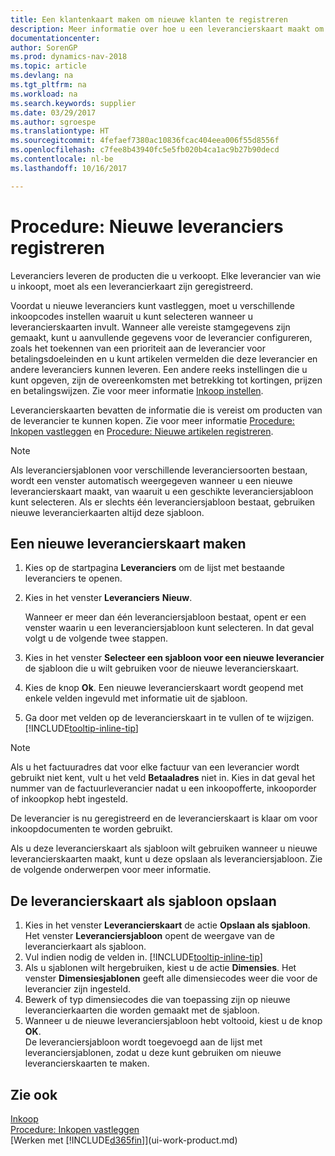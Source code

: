```yaml
---
title: Een klantenkaart maken om nieuwe klanten te registreren
description: Meer informatie over hoe u een leverancierskaart maakt om een nieuwe leverancier te registreren.
documentationcenter: 
author: SorenGP
ms.prod: dynamics-nav-2018
ms.topic: article
ms.devlang: na
ms.tgt_pltfrm: na
ms.workload: na
ms.search.keywords: supplier
ms.date: 03/29/2017
ms.author: sgroespe
ms.translationtype: HT
ms.sourcegitcommit: 4fefaef7380ac10836fcac404eea006f55d8556f
ms.openlocfilehash: c7fee8b43940fc5e5fb020b4ca1ac9b27b90decd
ms.contentlocale: nl-be
ms.lasthandoff: 10/16/2017

---
```

# <a name="how-to-register-new-vendors"></a>Procedure: Nieuwe leveranciers registreren
Leveranciers leveren de producten die u verkoopt. Elke leverancier van wie u inkoopt, moet als een leverancierkaart zijn geregistreerd.

Voordat u nieuwe leveranciers kunt vastleggen, moet u verschillende inkoopcodes instellen waaruit u kunt selecteren wanneer u leverancierskaarten invult. Wanneer alle vereiste stamgegevens zijn gemaakt, kunt u aanvullende gegevens voor de leverancier configureren, zoals het toekennen van een prioriteit aan de leverancier voor betalingsdoeleinden en u kunt artikelen vermelden die deze leverancier en andere leveranciers kunnen leveren. Een andere reeks instellingen die u kunt opgeven, zijn de overeenkomsten met betrekking tot kortingen, prijzen en betalingswijzen. Zie voor meer informatie [Inkoop instellen](purchasing-setup-purchasing.md).

Leverancierskaarten bevatten de informatie die is vereist om producten van de leverancier te kunnen kopen. Zie voor meer informatie [Procedure: Inkopen vastleggen](purchasing-how-record-purchases.md) en [Procedure: Nieuwe artikelen registreren](inventory-how-register-new-items.md).

> [!NOTE]  
>   Als leveranciersjablonen voor verschillende leveranciersoorten bestaan, wordt een venster automatisch weergegeven wanneer u een nieuwe leverancierskaart maakt, van waaruit u een geschikte leveranciersjabloon kunt selecteren. Als er slechts één leveranciersjabloon bestaat, gebruiken nieuwe leverancierkaarten altijd deze sjabloon.

## <a name="to-create-a-new-vendor-card"></a>Een nieuwe leverancierskaart maken
1. Kies op de startpagina **Leveranciers** om de lijst met bestaande leveranciers te openen.  
2. Kies in het venster **Leveranciers** **Nieuw**.

    Wanneer er meer dan één leveranciersjabloon bestaat, opent er een venster waarin u een leveranciersjabloon kunt selecteren. In dat geval volgt u de volgende twee stappen.
3. Kies in het venster **Selecteer een sjabloon voor een nieuwe leverancier** de sjabloon die u wilt gebruiken voor de nieuwe leverancierskaart.
4. Kies de knop **Ok**. Een nieuwe leverancierskaart wordt geopend met enkele velden ingevuld met informatie uit de sjabloon.
5. Ga door met velden op de leverancierskaart in te vullen of te wijzigen. [!INCLUDE[tooltip-inline-tip](includes/tooltip-inline-tip_md.md)]

> [!NOTE]  
>   Als u het factuuradres dat voor elke factuur van een leverancier wordt gebruikt niet kent, vult u het veld **Betaaladres** niet in. Kies in dat geval het nummer van de factuurleverancier nadat u een inkoopofferte, inkooporder of inkoopkop hebt ingesteld.

De leverancier is nu geregistreerd en de leverancierskaart is klaar om voor inkoopdocumenten te worden gebruikt.

Als u deze leverancierskaart als sjabloon wilt gebruiken wanneer u nieuwe leverancierskaarten maakt, kunt u deze opslaan als leveranciersjabloon. Zie de volgende onderwerpen voor meer informatie.

## <a name="to-save-the-vendor-card-as-a-template"></a>De leverancierskaart als sjabloon opslaan
1. Kies in het venster **Leverancierskaart** de actie **Opslaan als sjabloon**. Het venster **Leveranciersjabloon** opent de weergave van de leverancierkaart als sjabloon.
2. Vul indien nodig de velden in. [!INCLUDE[tooltip-inline-tip](includes/tooltip-inline-tip_md.md)]
3. Als u sjablonen wilt hergebruiken, kiest u de actie **Dimensies**. Het venster **Dimensiesjablonen** geeft alle dimensiecodes weer die voor de leverancier zijn ingesteld.
4. Bewerk of typ dimensiecodes die van toepassing zijn op nieuwe leverancierkaarten die worden gemaakt met de sjabloon.
5. Wanneer u de nieuwe leveranciersjabloon hebt voltooid, kiest u de knop **OK**.  
   De leveranciersjabloon wordt toegevoegd aan de lijst met leveranciersjablonen, zodat u deze kunt gebruiken om nieuwe leverancierskaarten te maken.

## <a name="see-also"></a>Zie ook
[Inkoop](purchasing-manage-purchasing.md)  
[Procedure: Inkopen vastleggen](purchasing-how-record-purchases.md)   
[Werken met [!INCLUDE[d365fin](includes/d365fin_md.md)]](ui-work-product.md)  

